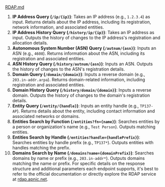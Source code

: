[RDAP.md](RDAP.yaml)


1. **IP Address Query (`/ip/{ip}`)**: Takes an IP address (e.g., `1.2.3.4`) as input. Returns details about the IP address, including its registration, network information, and associated entities.
2. **IP Address History Query (`/history/ip/{ip}`)**: Takes an IP address as input. Outputs the history of changes to the IP address's registration and allocation details.
3. **Autonomous System Number (ASN) Query (`/autnum/{asn}`)**: Inputs an ASN (e.g., `4608`). Returns information about the ASN, including its registration and associated entities.
4. **ASN History Query (`/history/autnum/{asn}`)**: Inputs an ASN. Outputs the history of changes to the ASN's registration details.
5. **Domain Query (`/domain/{domain}`)**: Inputs a reverse domain (e.g., `203.in-addr.arpa`). Returns domain-related information, including registration and associated entities.
6. **Domain History Query (`/history/domain/{domain}`)**: Inputs a reverse domain. Outputs the history of changes to the domain's registration details.
7. **Entity Query (`/entity/{handle}`)**: Inputs an entity handle (e.g., `TP137-AP`). Returns details about the entity, including contact information and associated networks or domains.
8. **Entities Search by Function (`/entities?fn={name}`)**: Searches entities by a person or organization's name (e.g., `Test Person`). Outputs matching entities.
9. **Entities Search by Handle (`/entities?handle={handlePrefix}`)**: Searches entities by handle prefix (e.g., `TP137*`). Outputs entities with handles matching the prefix.
10. **Domains Search by Name (`/domains?name={domainPrefix}`)**: Searches domains by name or prefix (e.g., `203.in-addr*`). Outputs domains matching the name or prefix.
For specific details on the response structure and additional parameters each endpoint supports, it's best to refer to the official documentation or directly explore the RDAP service at [rdap.apnic.net](https://rdap.apnic.net).
